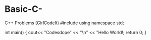 # Basic-C-
C++ Problems (GirlCodeIt)
#include <iostream>
using namespace std;

int main()
{
    cout<< "Codesdope" << "\n" << "Hello World!;
    return 0;
}
